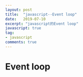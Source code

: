 ```yaml
---
layout: post
title:  "javascript--Event loop"
date:   2019-07-10
excerpt: "javascript的Event loop"
javascript: true
tag:
- javascript
comments: true
---
```


# Event loop